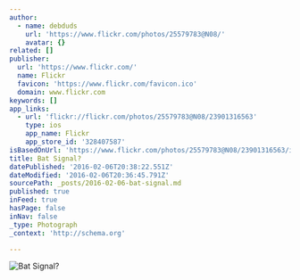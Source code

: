 ```yaml
---
author:
  - name: debduds
    url: 'https://www.flickr.com/photos/25579783@N08/'
    avatar: {}
related: []
publisher:
  url: 'https://www.flickr.com/'
  name: Flickr
  favicon: 'https://www.flickr.com/favicon.ico'
  domain: www.flickr.com
keywords: []
app_links:
  - url: 'flickr://flickr.com/photos/25579783@N08/23901316563'
    type: ios
    app_name: Flickr
    app_store_id: '328407587'
isBasedOnUrl: 'https://www.flickr.com/photos/25579783@N08/23901316563/in/album-72157662049265513/'
title: Bat Signal?
datePublished: '2016-02-06T20:38:22.551Z'
dateModified: '2016-02-06T20:36:45.791Z'
sourcePath: _posts/2016-02-06-bat-signal.md
published: true
inFeed: true
hasPage: false
inNav: false
_type: Photograph
_context: 'http://schema.org'

---
```

![Bat Signal&quest;](https://farm2.staticflickr.com/1645/23901316563_8c59bbef1d.jpg)
